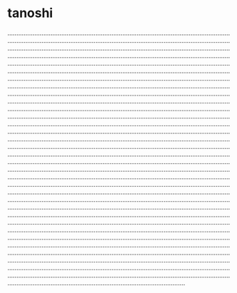 # tanoshi
...............................................................................................................................................................................................................................................................................................................................................................................................................................................................................................................................................................................................................................................................................................................................................................................................................................................................................................................................................................................................................................................................................................................................................................................................................................................................................................................................................................................................................................................................................................................................................................................................................................................................................................................................................................................................................................................................................................................................................................................................................................................................................................................................................................................................................................................................................................................................................................................................................................................................................................................................................................................................................................................................................................................................................................................................................................................................................................................................................................................................................................................................................................................................................................................................................................................................................................................................................................................................................................................................................................................................................................................................................................................................................................................................................................................................................................................................................................................................................................................................................................................................................................................................................................................................................................................................................................................................................................